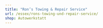 ```yaml
---
title: "Ron’s Towing & Repair Service"
url: /essex/rons-towing-und-repair-service/
shop: Autowerkstatt
---
```

